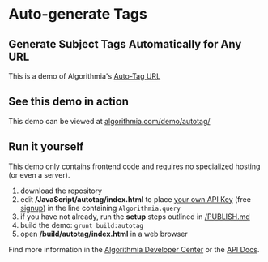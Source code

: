 # Auto-generate Tags

## Generate Subject Tags Automatically for Any URL

This is a demo of Algorithmia's [Auto-Tag URL](https://algorithmia.com/algorithms/tags/AutoTagURL)

## See this demo in action

This demo can be viewed at [algorithmia.com/demo/autotag/](https://algorithmia.com/demo/autotag/)

## Run it yourself

This demo only contains frontend code and requires no specialized hosting (or even a server).
1. download the repository
2. edit **/JavaScript/autotag/index.html** to place [your own API Key](https://algorithmia.com/user#credentials) (free [signup](https://algorithmia.com/?invite=socialimagerec)) in the line containing `Algorithmia.query`
4. if you have not already, run the **setup** steps outlined in [/PUBLISH.md](../../PUBLISH.md)
5. build the demo: `grunt build:autotag`
6. open **/build/autotag/index.html** in a web browser

Find more information in the [Algorithmia Developer Center](http://developers.algorithmia.com) or the [API Docs](http://docs.algorithmia.com/).
